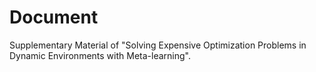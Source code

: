 # Document
Supplementary Material of "Solving Expensive Optimization Problems in Dynamic Environments with Meta-learning".
